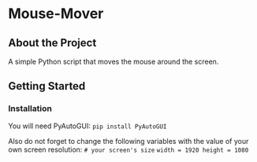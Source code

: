 # Mouse-Mover
## About the Project

A simple Python script that moves the mouse around the screen.

## Getting Started

### Installation

You will need PyAutoGUI:
    ```
    pip install PyAutoGUI
    ```
    
Also do not forget to change the following variables with the value of your own screen resolution:
    ```
    # your screen's size
    ```
    ```
    width = 1920
    height = 1080
    ```
